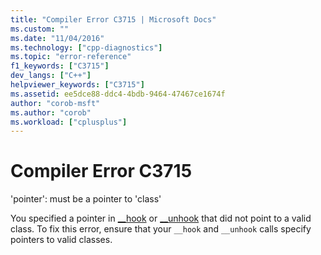 ```yaml
---
title: "Compiler Error C3715 | Microsoft Docs"
ms.custom: ""
ms.date: "11/04/2016"
ms.technology: ["cpp-diagnostics"]
ms.topic: "error-reference"
f1_keywords: ["C3715"]
dev_langs: ["C++"]
helpviewer_keywords: ["C3715"]
ms.assetid: ee5dce88-ddc4-4bdb-9464-47467ce1674f
author: "corob-msft"
ms.author: "corob"
ms.workload: ["cplusplus"]
---
```

# Compiler Error C3715
'pointer': must be a pointer to 'class'  
  
 You specified a pointer in [__hook](../../cpp/hook.md) or [__unhook](../../cpp/unhook.md) that did not point to a valid class. To fix this error, ensure that your `__hook` and `__unhook` calls specify pointers to valid classes.